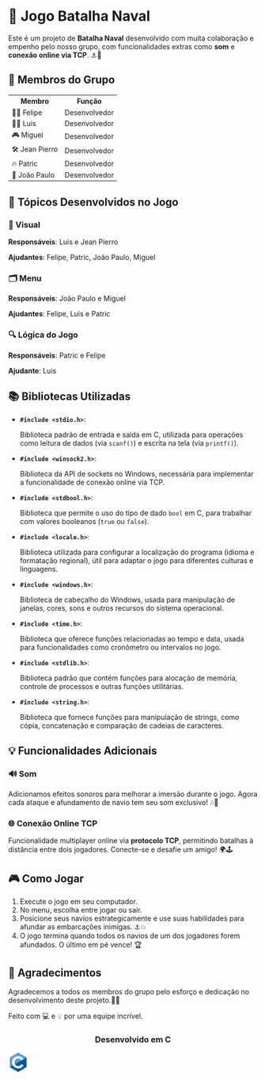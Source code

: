 
<h1>🎯 Jogo Batalha Naval</h1>
<p>Este é um projeto de <strong>Batalha Naval</strong> desenvolvido com muita colaboração e empenho pelo nosso grupo, com funcionalidades extras como <strong>som</strong> e <strong>conexão online via TCP</strong>. ⚓️🌊</p>

<div class="section">
        <h2>🌟 Membros do Grupo</h2>
        <table>
            <tr>
                <th>Membro</th>
                <th>Função</th>
            </tr>
            <tr>
                <td>🧑‍💻 Felipe</td>
                <td>Desenvolvedor</td>
            </tr>
            <tr>
                <td>🧑‍🎨 Luis</td>
                <td>Desenvolvedor</td>
            </tr>
            <tr>
                <td>🎮 Miguel</td>
                <td>Desenvolvedor</td>
            </tr>
            <tr>
                <td>🛠️ Jean Pierro</td>
                <td>Desenvolvedor</td>
            </tr>
            <tr>
                <td>🔥 Patric</td>
                <td>Desenvolvedor</td>
            </tr>
            <tr>
                <td>🎲 João Paulo</td>
                <td>Desenvolvedor</td>
            </tr>
        </table>
    </div>

 <div class="section">
        <h2>🚀 Tópicos Desenvolvidos no Jogo</h2>
        
<h3>🎨 Visual</h3>
<p><strong>Responsáveis</strong>: Luis e Jean Pierro</p>
<p><strong>Ajudantes</strong>: Felipe, Patric, João Paulo, Miguel</p>

<h3>🗂️ Menu</h3>
 <p><strong>Responsáveis</strong>: João Paulo e Miguel</p>
 <p><strong>Ajudantes</strong>: Felipe, Luis e Patric</p>

  <h3>🔍 Lógica do Jogo</h3>  
<p><strong>Responsáveis</strong>: Patric e Felipe</p>
 <p><strong>Ajudante</strong>: Luis</p>
 </div>

 <div class="section">
    <h2>📚 Bibliotecas Utilizadas</h2>
    
 <ul>
        <li>
            <strong><code>#include &lt;stdio.h&gt;</code></strong>:
            <p>Biblioteca padrão de entrada e saída em C, utilizada para operações como leitura de dados (via <code>scanf()</code>) e escrita na tela (via <code>printf()</code>).</p>
        </li>
        <li>
            <strong><code>#include &lt;winsock2.h&gt;</code></strong>:
            <p>Biblioteca da API de sockets no Windows, necessária para implementar a funcionalidade de conexão online via TCP.</p>
        </li>
        <li>
            <strong><code>#include &lt;stdbool.h&gt;</code></strong>:
            <p>Biblioteca que permite o uso do tipo de dado <code>bool</code> em C, para trabalhar com valores booleanos (<code>true</code> ou <code>false</code>).</p>
        </li>
        <li>
            <strong><code>#include &lt;locale.h&gt;</code></strong>:
            <p>Biblioteca utilizada para configurar a localização do programa (idioma e formatação regional), útil para adaptar o jogo para diferentes culturas e linguagens.</p>
        </li>
        <li>
            <strong><code>#include &lt;windows.h&gt;</code></strong>:
            <p>Biblioteca de cabeçalho do Windows, usada para manipulação de janelas, cores, sons e outros recursos do sistema operacional.</p>
        </li>
        <li>
            <strong><code>#include &lt;time.h&gt;</code></strong>:
            <p>Biblioteca que oferece funções relacionadas ao tempo e data, usada para funcionalidades como cronômetro ou intervalos no jogo.</p>
        </li>
        <li>
            <strong><code>#include &lt;stdlib.h&gt;</code></strong>:
            <p>Biblioteca padrão que contém funções para alocação de memória, controle de processos e outras funções utilitárias.</p>
        </li>
        <li>
            <strong><code>#include &lt;string.h&gt;</code></strong>:
            <p>Biblioteca que fornece funções para manipulação de strings, como cópia, concatenação e comparação de cadeias de caracteres.</p>
        </li>
    </ul>
</div>


<div class="section">
        <h2>💡 Funcionalidades Adicionais</h2>

 <h3>🔊 Som</h3>
        <p>Adicionamos efeitos sonoros para melhorar a imersão durante o jogo. Agora cada ataque e afundamento de navio tem seu som exclusivo! 🎶🎯</p>

 <h3>🌐 Conexão Online TCP</h3>
        <p>Funcionalidade multiplayer online via <strong>protocolo TCP</strong>, permitindo batalhas à distância entre dois jogadores. Conecte-se e desafie um amigo! 🌍🕹️</p>
    </div>

<div class="section">
        <h2>🎮 Como Jogar</h2>
        <ol>
            <li>Execute o jogo em seu computador.</li>
            <li>No menu, escolha entre jogar ou sair.</li>
            <li>Posicione seus navios estrategicamente e use suas habilidades para afundar as embarcações inimigas. ⚓💥</li>
            <li>O jogo termina quando todos os navios de um dos jogadores forem afundados. O último em pé vence! 🏆</li>
        </ol>
    </div>

<div class="section">
        <h2>🙌 Agradecimentos</h2>
        <p>Agradecemos a todos os membros do grupo pelo esforço e dedicação no desenvolvimento deste projeto.🎉👏</p>
    </div>

<footer>
        <p>Feito com 💻 e 💡 por uma equipe incrível.</p>
    </footer>



<h3 align="center">Desenvolvido em C</h3>

<p align="left"> <a href="https://www.cprogramming.com/" target="_blank" rel="noreferrer"> <img src="https://raw.githubusercontent.com/devicons/devicon/master/icons/c/c-original.svg" alt="c" width="40" height="40"/> </a> </p>

